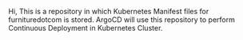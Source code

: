 Hi, 
   This is a repository in which Kubernetes Manifest files for furnituredotcom is stored. ArgoCD will use this repository to perform Continuous Deployment in Kubernetes Cluster.
